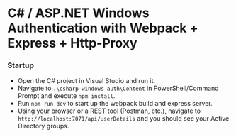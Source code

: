 C# / ASP.NET Windows Authentication with Webpack + Express + Http-Proxy
=======================

### Startup
* Open the C# project in Visual Studio and run it.
* Navigate to `.\csharp-windows-auth\Content` in PowerShell/Command Prompt and execute `npm install`.
* Run `npm run dev` to start up the webpack build and express server.
* Using your browser or a REST tool (Postman, etc.), navigate to `http://localhost:7071/api/userDetails` and you should see your Active Directory groups.